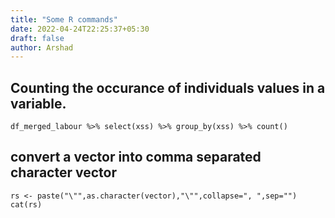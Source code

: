 ```yaml
---
title: "Some R commands"
date: 2022-04-24T22:25:37+05:30
draft: false
author: Arshad
---
```



## Counting the occurance of individuals values in a variable.

```{r}
df_merged_labour %>% select(xss) %>% group_by(xss) %>% count()
```

## convert a vector into comma separated character vector

```{r}
rs <- paste("\"",as.character(vector),"\"",collapse=", ",sep="")
cat(rs)
```
